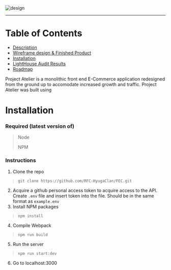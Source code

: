 <img alt='design' src='https://i.imgur.com/MiHRwo2.png'>

---
# Table of Contents

- <a href="#Description">Description</a>
- <a href="#Wireframe">Wireframe design & Finished Product</a>
- <a href="#Instructions">Installation</a>
- <a href="#Lighthouse">LightHouse Audit Results</a>
- <a href="#Roadmap">Roadmap</a>


Project Atelier is a monolithic front end E-Commerce application redesigned from the ground up to accomodate increased growth and traffic. Project Atelier was built using 
# Installation

### Required (latest version of)
> Node
>
> NPM

### Instructions
1. Clone the repo
> `git clone https://github.com/RFC-HyugaClan/FEC.git`
2. Acquire a github personal access token to acquire access to the API. Create `.env` file and insert token into the file. Should be in the same format as `example.env`
3. Install NPM packages
> `npm install`
4. Compile Webpack
> `npm run build`
5. Run the server
> `npm run start:dev`
6. Go to localhost:3000
